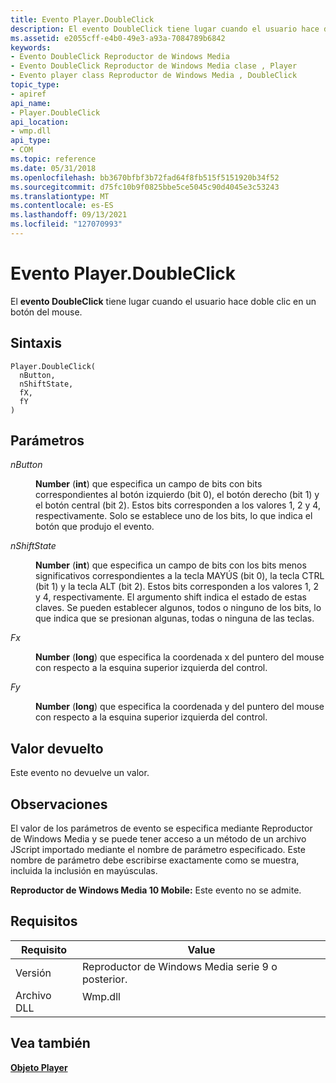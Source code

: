 ```yaml
---
title: Evento Player.DoubleClick
description: El evento DoubleClick tiene lugar cuando el usuario hace doble clic en un botón del mouse.
ms.assetid: e2055cff-e4b0-49e3-a93a-7084789b6842
keywords:
- Evento DoubleClick Reproductor de Windows Media
- Evento DoubleClick Reproductor de Windows Media clase , Player
- Evento player class Reproductor de Windows Media , DoubleClick
topic_type:
- apiref
api_name:
- Player.DoubleClick
api_location:
- wmp.dll
api_type:
- COM
ms.topic: reference
ms.date: 05/31/2018
ms.openlocfilehash: bb3670bfbf3b72fad64f8fb515f5151920b34f52
ms.sourcegitcommit: d75fc10b9f0825bbe5ce5045c90d4045e3c53243
ms.translationtype: MT
ms.contentlocale: es-ES
ms.lasthandoff: 09/13/2021
ms.locfileid: "127070993"
---
```

# <a name="playerdoubleclick-event"></a>Evento Player.DoubleClick

El **evento DoubleClick** tiene lugar cuando el usuario hace doble clic en un botón del mouse.

## <a name="syntax"></a>Sintaxis


```JScript
Player.DoubleClick(
  nButton,
  nShiftState,
  fX,
  fY
)
```



## <a name="parameters"></a>Parámetros

<dl> <dt>

*nButton* 
</dt> <dd>

**Number** (**int**) que especifica un campo de bits con bits correspondientes al botón izquierdo (bit 0), el botón derecho (bit 1) y el botón central (bit 2). Estos bits corresponden a los valores 1, 2 y 4, respectivamente. Solo se establece uno de los bits, lo que indica el botón que produjo el evento.

</dd> <dt>

*nShiftState* 
</dt> <dd>

**Number** (**int**) que especifica un campo de bits con los bits menos significativos correspondientes a la tecla MAYÚS (bit 0), la tecla CTRL (bit 1) y la tecla ALT (bit 2). Estos bits corresponden a los valores 1, 2 y 4, respectivamente. El argumento shift indica el estado de estas claves. Se pueden establecer algunos, todos o ninguno de los bits, lo que indica que se presionan algunas, todas o ninguna de las teclas.

</dd> <dt>

*Fx* 
</dt> <dd>

**Number** (**long**) que especifica la coordenada x del puntero del mouse con respecto a la esquina superior izquierda del control.

</dd> <dt>

*Fy* 
</dt> <dd>

**Number** (**long**) que especifica la coordenada y del puntero del mouse con respecto a la esquina superior izquierda del control.

</dd> </dl>

## <a name="return-value"></a>Valor devuelto

Este evento no devuelve un valor.

## <a name="remarks"></a>Observaciones

El valor de los parámetros de evento se especifica mediante Reproductor de Windows Media y se puede tener acceso a un método de un archivo JScript importado mediante el nombre de parámetro especificado. Este nombre de parámetro debe escribirse exactamente como se muestra, incluida la inclusión en mayúsculas.

**Reproductor de Windows Media 10 Mobile:** Este evento no se admite.

## <a name="requirements"></a>Requisitos



| Requisito | Value |
|--------------------|------------------------------------------------------------------------------------|
| Versión<br/> | Reproductor de Windows Media serie 9 o posterior.<br/>                                 |
| Archivo DLL<br/>     | <dl> <dt>Wmp.dll</dt> </dl> |



## <a name="see-also"></a>Vea también

<dl> <dt>

[**Objeto Player**](player-object.md)
</dt> </dl>

 

 





